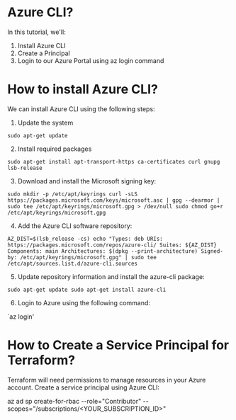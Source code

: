 # Azure CLI? 

In this tutorial, we'll:
1. Install Azure CLI
2. Create a Principal
3. Login to our Azure Portal using az login command

# How to install Azure CLI?

We can install Azure CLI using the following steps:

1. Update the system

`sudo apt-get update`

2. Install required packages
 
 `sudo apt-get install apt-transport-https ca-certificates curl gnupg lsb-release`

3. Download and install the Microsoft signing key:

  `sudo mkdir -p /etc/apt/keyrings
  curl -sLS https://packages.microsoft.com/keys/microsoft.asc |
  gpg --dearmor | sudo tee /etc/apt/keyrings/microsoft.gpg > /dev/null
  sudo chmod go+r /etc/apt/keyrings/microsoft.gpg`

4. Add the Azure CLI software repository:

`AZ_DIST=$(lsb_release -cs)
echo "Types: deb
URIs: https://packages.microsoft.com/repos/azure-cli/
Suites: ${AZ_DIST}
Components: main
Architectures: $(dpkg --print-architecture)
Signed-by: /etc/apt/keyrings/microsoft.gpg" | sudo tee /etc/apt/sources.list.d/azure-cli.sources`

5. Update repository information and install the azure-cli package:

`sudo apt-get update
sudo apt-get install azure-cli`

6. Login to Azure using the following command:

`az login'

# How to Create a Service Principal for Terraform?

Terraform will need permissions to manage resources in your Azure account. Create a service principal using Azure CLI:

az ad sp create-for-rbac --role="Contributor" --scopes="/subscriptions/<YOUR_SUBSCRIPTION_ID>"

